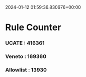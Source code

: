 2024-01-12 01:59:36.830676+00:00
# Rule Counter 
 ### UCATE : 416361

 ### Veneto : 169360

 ### Allowlist : 13930